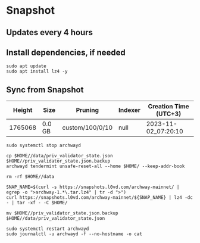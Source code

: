 # Snapshot

## Updates every 4 hours

## Install dependencies, if needed
```
sudo apt update
sudo apt install lz4 -y
```

## Sync from Snapshot  
| Height  | Size | Pruning | Indexer | Creation Time (UTC+3) |
| --------- | --------- | --------- | --------- | --------- |
| 1765068  | 0.0 GB  | custom/100/0/10 | null | 2023-11-02_07:20:10 |

```
sudo systemctl stop archwayd

cp $HOME//data/priv_validator_state.json $HOME//priv_validator_state.json.backup
archwayd tendermint unsafe-reset-all --home $HOME/ --keep-addr-book

rm -rf $HOME//data 

SNAP_NAME=$(curl -s https://snapshots.l0vd.com/archway-mainnet/ | egrep -o ">archway-1.*\.tar.lz4" | tr -d ">")
curl https://snapshots.l0vd.com/archway-mainnet/${SNAP_NAME} | lz4 -dc - | tar -xf - -C $HOME/

mv $HOME//priv_validator_state.json.backup $HOME//data/priv_validator_state.json

sudo systemctl restart archwayd
sudo journalctl -u archwayd -f --no-hostname -o cat
